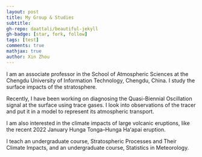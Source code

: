 ```yaml
---
layout: post
title: My Group & Studies
subtitle: 
gh-repo: daattali/beautiful-jekyll
gh-badge: [star, fork, follow]
tags: [test]
comments: true
mathjax: true
author: Xin Zhou
---
```

I am an associate professor in the School of Atmospheric Sciences at the Chengdu University of Information Technology, Chengdu, China. I study the surface impacts of the stratosphere.

Recently, I have been working on diagnosing the Quasi-Biennial Oscillation signal at the surface using trace gases. I look into observations of the tracer and put it in a model to represent its atmospheric transport.

I am also interested in the climate impacts of large volcanic eruptions, like the recent 2022 January Hunga Tonga–Hunga Haʻapai eruption.

I teach an undergraduate course, Stratospheric Processes and Their Climate Impacts, and an undergraduate course, Statistics in Meteorology.


